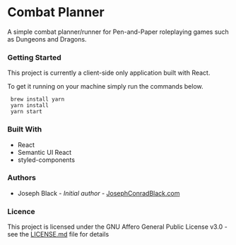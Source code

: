 # Combat Planner

A simple combat planner/runner for Pen-and-Paper roleplaying games such as Dungeons and Dragons.

### Getting Started

This project is currently a client-side only application built with React.

To get it running on your machine simply run the commands below.

```
 brew install yarn
 yarn install
 yarn start
```

### Built With

- React
- Semantic UI React
- styled-components

### Authors

- Joseph Black - _Initial author_ - [JosephConradBlack.com](htps://josephconradblack.com)

### Licence

This project is licensed under the GNU Affero General Public License v3.0 - see the [LICENSE.md](LICENSE.md) file for details
